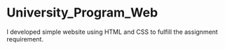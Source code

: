 # University_Program_Web
 I developed simple website using HTML and CSS to fulfill the assignment requirement.
